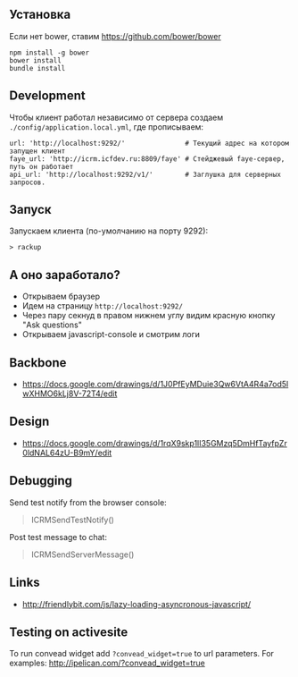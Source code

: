 Установка
---------

Если нет bower, ставим https://github.com/bower/bower

    npm install -g bower
    bower install
    bundle install


Development
-----------

Чтобы клиент работал независимо от сервера создаем `./config/application.local.yml`, где прописываем:

    url: 'http://localhost:9292/'               # Текущий адрес на котором запущен клиент
    faye_url: 'http://icrm.icfdev.ru:8809/faye' # Стейджевый faye-сервер, путь он работает
    api_url: 'http://localhost:9292/v1/'        # Заглушка для серверных запросов. 

Запуск
------

Запускаем клиента (по-умолчанию на порту 9292):

    > rackup
    
    
А оно заработало?
-----------------

* Открываем браузер
* Идем на страницу `http://localhost:9292/`
* Через пару секнуд в правом нижнем углу видим красную  кнопку "Ask questions"
* Открываем javascript-console и смотрим логи

Backbone
--------

* https://docs.google.com/drawings/d/1J0PfEyMDuie3Qw6VtA4R4a7od5lwXHMO6kLj8V-72T4/edit

Design
------

* https://docs.google.com/drawings/d/1rqX9skp1lI35GMzq5DmHfTayfpZr0ldNAL64zU-B9mY/edit


Debugging
---------

Send test notify from the browser console:

   > ICRMSendTestNotify()

Post test message to chat:

   > ICRMSendServerMessage()
   

Links
-----

* http://friendlybit.com/js/lazy-loading-asyncronous-javascript/


Testing on activesite
---------------------

To run convead widget add `?convead_widget=true` to url parameters. For
examples: http://ipelican.com/?convead_widget=true
